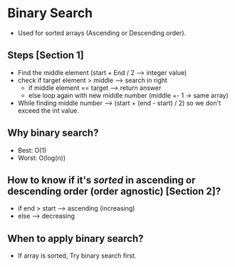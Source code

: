 # Binary Search 
- Used for sorted arrays (Ascending or Descending order).

## Steps [Section 1]
  - Find the middle element (start + End / 2 --> integer value)
  - check if target element > middle --> search in right
    - if middle element == target --> return answer
    - else loop again with new middle number (middle +- 1 -> same array)
  - While finding middle number --> (start + (end - start) / 2) so we don't exceed the int value. 

## Why binary search?
 - Best: O(1)
 - Worst: O(log(n))

## How to know if it's _sorted_ in ascending or descending order (order agnostic) [Section 2]?
  - if end > start --> ascending (increasing)
  - else --> decreasing

## When to apply binary search?
 - If array is sorted, Try binary search first.
